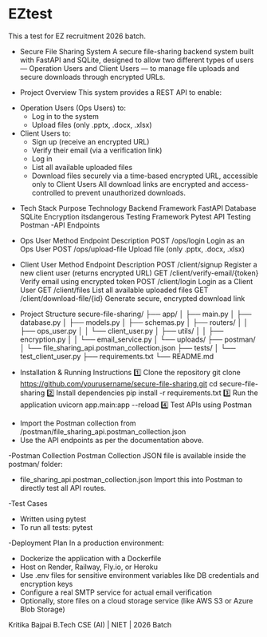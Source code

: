 # EZtest
This a test for EZ recruitment 2026 batch.


- Secure File Sharing System
A secure file-sharing backend system built with FastAPI and SQLite, designed to allow two different types of users — Operation Users and Client Users — to manage file uploads and secure downloads through encrypted URLs.

- Project Overview
This system provides a REST API to enable:
* Operation Users (Ops Users) to:
    * Log in to the system
    * Upload files (only .pptx, .docx, .xlsx)
* Client Users to:
    * Sign up (receive an encrypted URL)
    * Verify their email (via a verification link)
    * Log in
    * List all available uploaded files
    * Download files securely via a time-based encrypted URL, accessible only to Client Users
All download links are encrypted and access-controlled to prevent unauthorized downloads.

- Tech Stack
Purpose	Technology
Backend Framework	FastAPI
Database	SQLite
Encryption	itsdangerous
Testing Framework	Pytest
API Testing	Postman
-API Endpoints
- Ops User
Method	Endpoint	Description
POST	/ops/login	Login as an Ops User
POST	/ops/upload-file	Upload file (only .pptx, .docx, .xlsx)
- Client User
Method	Endpoint	Description
POST	/client/signup	Register a new client user (returns encrypted URL)
GET	/client/verify-email/{token}	Verify email using encrypted token
POST	/client/login	Login as a Client User
GET	/client/files	List all available uploaded files
GET	/client/download-file/{id}	Generate secure, encrypted download link
- Project Structure
secure-file-sharing/
├── app/
│   ├── main.py
│   ├── database.py
│   ├── models.py
│   ├── schemas.py
│   ├── routers/
│   │   ├── ops_user.py
│   │   └── client_user.py
│   ├── utils/
│   │   ├── encryption.py
│   │   └── email_service.py
│   └── uploads/
├── postman/
│   └── file_sharing_api.postman_collection.json
├── tests/
│   └── test_client_user.py
├── requirements.txt
└── README.md

- Installation & Running Instructions
1️⃣ Clone the repository
git clone https://github.com/yourusername/secure-file-sharing.git
cd secure-file-sharing
2️⃣ Install dependencies
pip install -r requirements.txt
3️⃣ Run the application
uvicorn app.main:app --reload
4️⃣ Test APIs using Postman
* Import the Postman collection from /postman/file_sharing_api.postman_collection.json
* Use the API endpoints as per the documentation above.

-Postman Collection
Postman Collection JSON file is available inside the postman/ folder:
* file_sharing_api.postman_collection.json
Import this into Postman to directly test all API routes.

-Test Cases
* Written using pytest
* To run all tests:
pytest

-Deployment Plan
In a production environment:
* Dockerize the application with a Dockerfile
* Host on Render, Railway, Fly.io, or Heroku
* Use .env files for sensitive environment variables like DB credentials and encryption keys
* Configure a real SMTP service for actual email verification
* Optionally, store files on a cloud storage service (like AWS S3 or Azure Blob Storage)


Kritika Bajpai B.Tech CSE (AI) | NIET | 2026 Batch
